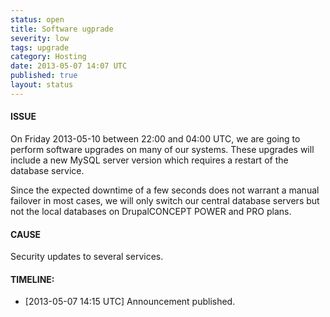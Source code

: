 ```yaml
---
status: open
title: Software ugprade
severity: low
tags: upgrade
category: Hosting
date: 2013-05-07 14:07 UTC
published: true
layout: status
---
```


#### ISSUE

On Friday 2013-05-10 between 22:00 and 04:00 UTC, we are going to perform software upgrades on many of our systems. These upgrades will include a new MySQL server version which requires a restart of the database service.

Since the expected downtime of a few seconds does not warrant a manual failover in most cases, we will only switch our central database servers but not the local databases on DrupalCONCEPT POWER and PRO plans.

#### CAUSE

Security updates to several services.


#### TIMELINE:

* [2013-05-07 14:15 UTC] Announcement published. 
